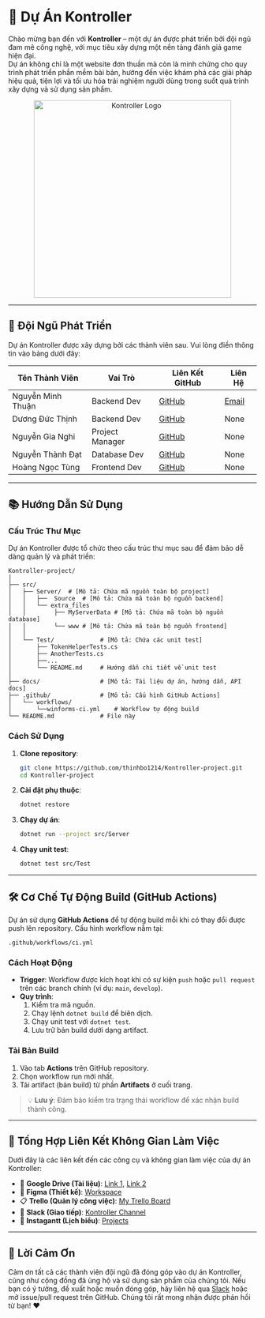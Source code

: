 # 🚀 Dự Án Kontroller

Chào mừng bạn đến với **Kontroller** – một dự án được phát triển bởi đội ngũ đam mê công nghệ, với mục tiêu xây dựng một nền tảng đánh giá game hiện đại. <br>
Dự án không chỉ là một website đơn thuần mà còn là minh chứng cho quy trình phát triển phần mềm bài bản, hướng đến việc khám phá các giải pháp hiệu quả, tiện lợi và tối ưu hóa trải nghiệm người dùng trong suốt quá trình xây dựng và sử dụng sản phẩm.

<p align="center">
  <img src="https://drive.google.com/uc?export=view&id=1vqINurv3bx5mZOfC4zsQyHoIwM0SC_nj" alt="Kontroller Logo" width="400"/>
</p>

---

## 👥 Đội Ngũ Phát Triển

Dự án Kontroller được xây dựng bởi các thành viên sau. Vui lòng điền thông tin vào bảng dưới đây:

| Tên Thành Viên | Vai Trò | Liên Kết GitHub | Liên Hệ |
|----------------|---------|-----------------|---------|
| Nguyễn Minh Thuận | Backend Dev | [GitHub](https://github.com/thuangf45)  | [Email](mailto:kingnemacc@gmail.com) |
| Dương Đức Thịnh | Backend Dev | [GitHub](https://github.com/thinhbo1214) | None |
| Nguyễn Gia Nghi | Project Manager | [GitHub](https://github.com/Nghi-creator) | None |
| Nguyễn Thành Đạt | Database Dev | [GitHub](https://github.com/ntdat28305)  | None |
| Hoàng Ngọc Tùng | Frontend Dev | [GitHub](https://github.com/Tung-creator) | None |

<!-- > 💡 **Hướng dẫn**: Thay thế `[Tên]`, `[Vai trò]`, `[Link GitHub]`, `[Email/Social]` bằng thông tin cụ thể của từng thành viên. -->

---

## 📚 Hướng Dẫn Sử Dụng

### Cấu Trúc Thư Mục

Dự án Kontroller được tổ chức theo cấu trúc thư mục sau để đảm bảo dễ dàng quản lý và phát triển:

```plaintext
Kontroller-project/
│
├── src/
│   ├── Server/  # [Mô tả: Chứa mã nguồn toàn bộ project]
│   │   ├──  Source  # [Mô tả: Chứa mã toàn bộ nguồn backend]
│   │   └── extra_files 
│   │        ├── MyServerData # [Mô tả: Chứa mã toàn bộ nguồn database]
│   │        └── www # [Mô tả: Chứa mã toàn bộ nguồn frontend]
│   │ 
│   └── Test/             # [Mô tả: Chứa các unit test]
│       ├── TokenHelperTests.cs
│       ├── AnotherTests.cs
│       ├──...
│       └── README.md     # Hướng dẫn chi tiết về unit test
│
├── docs/                 # [Mô tả: Tài liệu dự án, hướng dẫn, API docs]
├── .github/              # [Mô tả: Cấu hình GitHub Actions]
│   └── workflows/
│       └──winforms-ci.yml    # Workflow tự động build
└── README.md             # File này
```

<!-- > 💡 **Hướng dẫn**: Điền mô tả cụ thể vào `[Mô tả]` cho từng thư mục để giải thích chức năng của nó. -->

### Cách Sử Dụng

1. **Clone repository**:
   ```bash
   git clone https://github.com/thinhbo1214/Kontroller-project.git
   cd Kontroller-project
   ```

2. **Cài đặt phụ thuộc**:
   ```bash
   dotnet restore
   ```

3. **Chạy dự án**:
   ```bash
   dotnet run --project src/Server
   ```

4. **Chạy unit test**:
   ```bash
   dotnet test src/Test
   ```

---

## 🛠️ Cơ Chế Tự Động Build (GitHub Actions)

Dự án sử dụng **GitHub Actions** để tự động build mỗi khi có thay đổi được push lên repository. Cấu hình workflow nằm tại:

```
.github/workflows/ci.yml
```

### Cách Hoạt Động
- **Trigger**: Workflow được kích hoạt khi có sự kiện `push` hoặc `pull request` trên các branch chính (ví dụ: `main`, `develop`).
- **Quy trình**:
  1. Kiểm tra mã nguồn.
  2. Chạy lệnh `dotnet build` để biên dịch.
  3. Chạy unit test với `dotnet test`.
  4. Lưu trữ bản build dưới dạng artifact.

### Tải Bản Build
1. Vào tab **Actions** trên GitHub repository.
2. Chọn workflow run mới nhất.
3. Tải artifact (bản build) từ phần **Artifacts** ở cuối trang.

> 💡 **Lưu ý**: Đảm bảo kiểm tra trạng thái workflow để xác nhận build thành công.

---

## 🔗 Tổng Hợp Liên Kết Không Gian Làm Việc

Dưới đây là các liên kết đến các công cụ và không gian làm việc của dự án Kontroller:

- 📂 **Google Drive (Tài liệu)**: [Link 1](https://drive.google.com/drive/u/0/folders/1Y41gS032Flr2ND7HhFPC0aJnIh4QmVMt), [Link 2](https://drive.google.com/drive/folders/18bmKYSihVVwWoHVmZzj2F0dnmUuyPx8G?usp=drive_link)
- 🎨 **Figma (Thiết kế)**: [Workspace](https://www.figma.com/board/DTFyj2Cr7LGiNofxQox6dn/Workspace?node-id=0-1&t=BxCHTWpvEL3JhcVv-1)
- 📋 **Trello (Quản lý công việc)**: [My Trello Board](https://trello.com/b/0FKVPGrS/my-trello-board)
- 💬 **Slack (Giao tiếp)**: [Kontroller Channel](https://app.slack.com/client/T0MAPCD1U/C08UMQVFD3J)
- 📅 **Instagantt (Lịch biểu)**: [Projects](https://app.instagantt.com/r/#projects/rTtM3emC16dOLAPfQ1nw/rTtM3emC16dOLAPfQ1nw)

---

## 🙏 Lời Cảm Ơn

Cảm ơn tất cả các thành viên đội ngũ đã đóng góp vào dự án Kontroller, cũng như cộng đồng đã ủng hộ và sử dụng sản phẩm của chúng tôi. Nếu bạn có ý tưởng, đề xuất hoặc muốn đóng góp, hãy liên hệ qua [Slack](https://app.slack.com/client/T0MAPCD1U/C08UMQVFD3J) hoặc mở issue/pull request trên GitHub. Chúng tôi rất mong nhận được phản hồi từ bạn! ❤️
